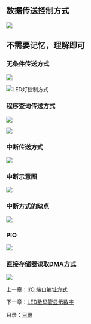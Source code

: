 ## 数据传送控制方式

![](http://m.qpic.cn/psc?/V14YMjxf2CzsRr/NrBG0KpF3EQEf3NYGEmEN7SyKdjtQryRpGUtbSFSoWg.LU5b6uXnxXOIKY1sEetHPtliJSlqp598rHXxOFv*FA!!/b&bo=ngXxAQAAAAADB0k!&rf=viewer_4&t=5)

## 不需要记忆，理解即可

### 无条件传送方式

![](http://m.qpic.cn/psc?/V14YMjxf2CzsRr/NrBG0KpF3EQEf3NYGEmEN.Hn8mfs9bJggCirNu5mekRZyYRrkhmeIdlNBI9D8FevaZN2hehf5HJSxab*nzuscA!!/b&bo=eALfAAAAAAADB4c!&rf=viewer_4&t=5)



![LED灯控制方式](http://m.qpic.cn/psc?/V14YMjxf2CzsRr/NrBG0KpF3EQEf3NYGEmENw3kIvzd31i8s3vIKJRyc3ephIo4*DwRG09A3o1NjcPK4LyGEGDDdOLluPf4ZiJNAw!!/b&bo=nwX*AwAAAAADB0Q!&rf=viewer_4&t=5)

### 程序查询传送方式

![](http://m.qpic.cn/psc?/V14YMjxf2CzsRr/jkqgNxaPJb7RsklupiKoXa9RtUI228dWeApWJHbfyR2sSVdrGSwoYVQRfziQnaKrnm4IBWrcniZfVD6gP6*kuu0GkU.qXaE05Cw.F4eSCR8!/b&bo=hQNTAQAAAAADJ9Y!&rf=viewer_4&t=5)

![](http://m.qpic.cn/psc?/V14YMjxf2CzsRr/jkqgNxaPJb7RsklupiKoXY6SfDwWpSxlaLdOtQKXiCCHq5zNz8TIfmC0gyKu6BeZic1uzx1YmJbnGCTvthcz.fTT*6QM6Ea1QvPNe*fp.Mc!/b&bo=XgOMAAAAAAADF.M!&rf=viewer_4&t=5)

### 中断传送方式

![](http://m.qpic.cn/psc?/V14YMjxf2CzsRr/NrBG0KpF3EQEf3NYGEmEN2HjAN3SsdNVdSVOZc4JVRs5ttL7Qrt9DY0wgNiydeLAoC1WsBM1DYpMcukrhhsgqg!!/b&bo=ggM4AQAAAAADB5o!&rf=viewer_4&t=5)

### 中断示意图

![](http://m.qpic.cn/psc?/V14YMjxf2CzsRr/NrBG0KpF3EQEf3NYGEmEN7h4rGbWqFFr8TSkFBj*PBvT40qXv5nWcIrMlbElMtxicwMxOoGAf*cAfJlDEDHtIg!!/b&bo=gAPGAQAAAAADB2Y!&rf=viewer_4&t=5)

### 中断方式的缺点

![](http://m.qpic.cn/psc?/V14YMjxf2CzsRr/jkqgNxaPJb7RsklupiKoXTr4eT2iyIiwQ1buEyB1.nUd6WFR4xwJugssoS8Uizbn8adcroZInXlAdDepXRncfeI6ZRkidrAtoO2cr8m4C2A!/b&bo=gAOeAAAAAAADFy8!&rf=viewer_4&t=5)



### PIO

![](http://m.qpic.cn/psc?/V14YMjxf2CzsRr/NrBG0KpF3EQEf3NYGEmENzqiF49.RE8KU5u8mw2YP8og6*jZe6lvNPUXyBV7PwMMiY9.g6.LrI9AKwTQPJYYEg!!/b&bo=dAPFAAAAAAADB5A!&rf=viewer_4&t=5)

### 直接存储器读取DMA方式

![](http://m.qpic.cn/psc?/V14YMjxf2CzsRr/NrBG0KpF3EQEf3NYGEmEN0WtVI5zXNi1OjEDBRDOfY.JgUu3GpZXJSH.zlb.DmgySxSbMY38asQYwWsM6sIVKg!!/b&bo=cgLKAAAAAAADB5g!&rf=viewer_4&t=5)

上一章：[I/O 端口编址方式](https://github.com/youmingsama/Microcomputer-principle-and-interface-technology/blob/master/ch6/IO%20interface.md)

下一章：[LED数码管显示数字](https://github.com/youmingsama/Microcomputer-principle-and-interface-technology/blob/master/ch6/LED.md)

目录：[目录](https://github.com/youmingsama/Microcomputer-principle-and-interface-technology/blob/master/catalog/catalog.md)

